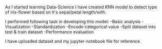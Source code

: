 As I started learning Data-Science I have created KNN model to detect type of iris-flower based on it's sepal/petal length/with.

I performed following task in developing this model: 
-Basic analysis
-Visualization
-Standardization
-Encode categorical value
-Split dataset into test & train dataset
-Performance evaluation

I have uploaded dataset and my jupyter-notebook file for reference.
